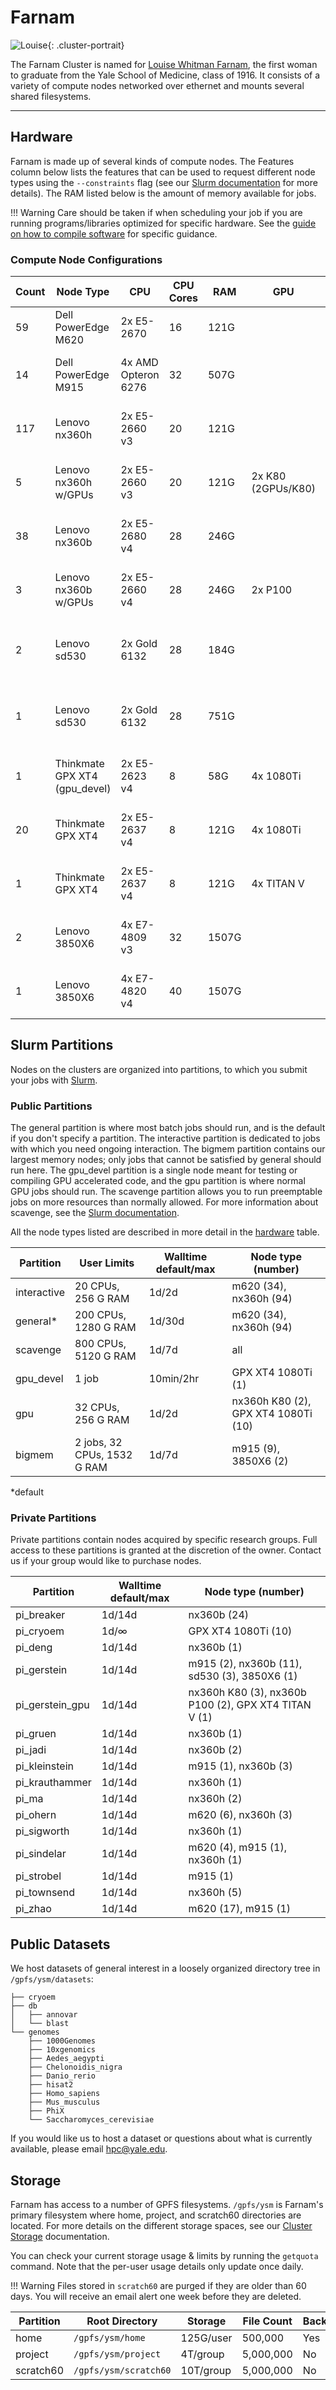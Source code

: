# Farnam

![Louise](/img/Louise-Whitman-Farnam.jpg){: .cluster-portrait}

The Farnam Cluster is named for [Louise Whitman Farnam](http://archives.yalealumnimagazine.com/issues/2006_09/old_yale.html), the first woman to graduate from the Yale School of Medicine, class of 1916. It consists of a variety of compute nodes networked over ethernet and mounts several shared filesystems.

- - -

## Hardware

Farnam is made up of several kinds of compute nodes. The Features column below lists the features that can be used to request different node types using the `--constraints` flag (see our [Slurm documentation](/clusters-at-yale/job-scheduling/resource-requests#features-and-constraints) for more details). The RAM listed below is the amount of memory available for jobs.

!!! Warning
    Care should be taken if when scheduling your job if you are running programs/libraries optimized for specific hardware.
    See the [guide on how to compile software](/clusters-at-yale/applications/compile) for specific guidance.

### Compute Node Configurations

| Count | Node Type                     | CPU                 | CPU Cores | RAM   |         GPU        | Features                                     |
|-------|-------------------------------|---------------------|-----------|-------|--------------------|----------------------------------------------|
| 59    | Dell PowerEdge M620           | 2x E5-2670          | 16        | 121G  |                    | sandybridge, sse4_2, avx, E5-2670            |
| 14    | Dell PowerEdge M915           | 4x AMD Opteron 6276 | 32        | 507G  |                    | bulldozer, sse4_2, avx, opteron-6276         |
| 117   | Lenovo nx360h                 | 2x E5-2660 v3       | 20        | 121G  |                    | haswell, v3, sse4_2, avx, avx2, E5-2660_v3   |
| 5     | Lenovo nx360h w/GPUs          | 2x E5-2660 v3       | 20        | 121G  | 2x K80 (2GPUs/K80) | haswell, v3, sse4_2, avx, avx2, E5-2660_v3   |
| 38    | Lenovo nx360b                 | 2x E5-2680 v4       | 28        | 246G  |                    | broadwell, v4, sse4_2, avx, avx2, E5-2680_v4 |
| 3     | Lenovo nx360b w/GPUs          | 2x E5-2660 v4       | 28        | 246G  | 2x P100            | broadwell, v4, sse4_2, avx, avx2, E5-2660_v4 |
| 2     | Lenovo sd530                  | 2x Gold 6132        | 28        | 184G  |                    | skylake, sse4_2, avx, avx2, avx512, 6132     |
| 1     | Lenovo sd530                  | 2x Gold 6132        | 28        | 751G  |                    | skylake, sse4_2, avx, avx2, avx512, 6132     |
| 1     | Thinkmate GPX XT4 (gpu_devel) | 2x E5-2623 v4       | 8         | 58G   | 4x 1080Ti          | broadwell, v4, sse4_2, avx, avx2, E5-2623_v4 |
| 20    | Thinkmate GPX XT4             | 2x E5-2637 v4       | 8         | 121G  | 4x 1080Ti          | broadwell, v4, sse4_2, avx, avx2, E5-2637_v4 |
| 1     | Thinkmate GPX XT4             | 2x E5-2637 v4       | 8         | 121G  | 4x TITAN V         | broadwell, v4, sse4_2, avx, avx2, E5-2637_v4 |
| 2     | Lenovo 3850X6                 | 4x E7-4809 v3       | 32        | 1507G |                    | haswell, v3, sse4_2, avx, avx2, E7-4809_v3   |
| 1     | Lenovo 3850X6                 | 4x E7-4820 v4       | 40        | 1507G |                    | broadwell, v3, sse4_2, avx, avx2, E7-4820_v4 |

## Slurm Partitions

Nodes on the clusters are organized into partitions, to which you submit your jobs with [Slurm](/clusters-at-yale/job-scheduling/slurm).

### Public Partitions

The general partition is where most batch jobs should run, and is the default if you don't specify a partition. The interactive partition is dedicated to jobs with which you need ongoing interaction. The bigmem partition contains our largest memory nodes; only jobs that cannot be satisfied by general should run here. The gpu_devel partition is a single node meant for testing or compiling GPU accelerated code, and the gpu partition is where normal GPU jobs should run. The scavenge partition allows you to run preemptable jobs on more resources than normally allowed. For more information about scavenge, see the [Slurm documentation](/clusters-at-yale/job-scheduling/scavenge).

All the node types listed are described in more detail in the [hardware](#hardware) table.

| Partition   | User Limits                 | Walltime default/max | Node type (number)                  |
|-------------|-----------------------------|----------------------|-------------------------------------|
| interactive | 20 CPUs, 256 G RAM          | 1d/2d                | m620 (34), nx360h (94)              |
| general*    | 200 CPUs, 1280 G RAM        | 1d/30d               | m620 (34), nx360h (94)              |
| scavenge    | 800 CPUs, 5120 G RAM        | 1d/7d                | all                                 |
| gpu_devel   | 1 job                       | 10min/2hr            | GPX XT4 1080Ti (1)                  |
| gpu         | 32 CPUs, 256 G RAM          | 1d/2d                | nx360h K80 (2), GPX XT4 1080Ti (10) |
| bigmem      | 2 jobs, 32 CPUs, 1532 G RAM | 1d/7d                | m915 (9), 3850X6 (2)                |

*default

### Private Partitions

Private partitions contain nodes acquired by specific research groups. Full access to these partitions is granted at the discretion of the owner. Contact us if your group would like to purchase nodes.

| Partition       | Walltime default/max | Node type (number)                                   |
|-----------------|----------------------|------------------------------------------------------|
| pi_breaker      | 1d/14d               | nx360b (24)                                          |
| pi_cryoem       | 1d/∞                 | GPX XT4 1080Ti (10)                                  |
| pi_deng         | 1d/14d               | nx360b (1)                                           |
| pi_gerstein     | 1d/14d               | m915 (2), nx360b (11), sd530 (3), 3850X6 (1)         |
| pi_gerstein_gpu | 1d/14d               | nx360h K80 (3), nx360b P100 (2), GPX XT4 TITAN V (1) |
| pi_gruen        | 1d/14d               | nx360b (1)                                           |
| pi_jadi         | 1d/14d               | nx360b (2)                                           |
| pi_kleinstein   | 1d/14d               | m915 (1), nx360b (3)                                 |
| pi_krauthammer  | 1d/14d               | nx360h (1)                                           |
| pi_ma           | 1d/14d               | nx360h (2)                                           |
| pi_ohern        | 1d/14d               | m620 (6), nx360h (3)                                 |
| pi_sigworth     | 1d/14d               | nx360h (1)                                           |
| pi_sindelar     | 1d/14d               | m620 (4), m915 (1), nx360h (1)                       |
| pi_strobel      | 1d/14d               | m915 (1)                                             |
| pi_townsend     | 1d/14d               | nx360h (5)                                           |
| pi_zhao         | 1d/14d               | m620 (17), m915 (1)                                  |
 
## Public Datasets

We host datasets of general interest in a loosely organized directory tree in `/gpfs/ysm/datasets`:

```
├── cryoem
├── db
│   ├── annovar
│   └── blast
└── genomes
    ├── 1000Genomes
    ├── 10xgenomics
    ├── Aedes_aegypti
    ├── Chelonoidis_nigra
    ├── Danio_rerio
    ├── hisat2
    ├── Homo_sapiens
    ├── Mus_musculus
    ├── PhiX
    └── Saccharomyces_cerevisiae
```

If you would like us to host a dataset or questions about what is currently available, please email hpc@yale.edu.

## Storage

Farnam has access to a number of GPFS filesystems. `/gpfs/ysm` is Farnam's primary filesystem where home, project, and scratch60 directories are located. For more details on the different storage spaces, see our [Cluster Storage](/clusters-at-yale/data/cluster-storage) documentation.

You can check your current storage usage & limits by running the `getquota` command. Note that the per-user usage details only update once daily.

!!! Warning
    Files stored in `scratch60` are purged if they are older than 60 days. You will receive an email alert one week before they are deleted.

|Partition  | Root Directory        | Storage     | File Count | Backups |
|-----------|-----------------------|-------------|------------|---------|
| home      | `/gpfs/ysm/home`      | 125G/user   | 500,000    | Yes     |
| project   | `/gpfs/ysm/project`   | 4T/group    | 5,000,000  | No      |
| scratch60 | `/gpfs/ysm/scratch60` | 10T/group   | 5,000,000  | No      |
